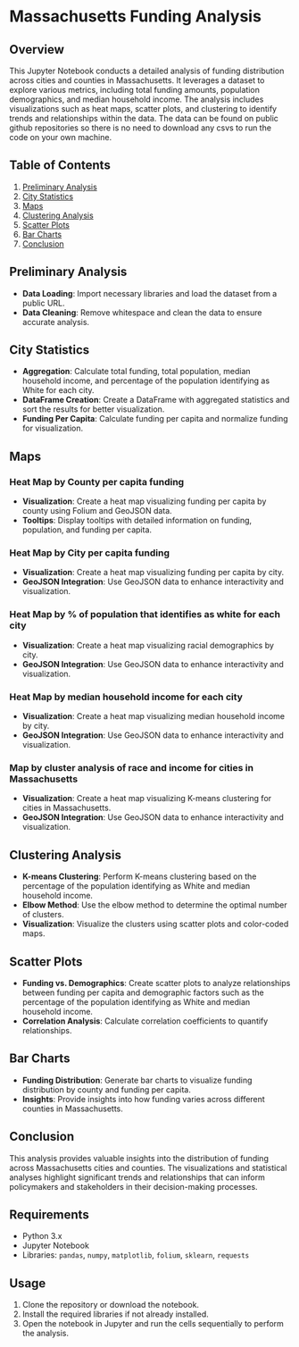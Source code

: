 # Massachusetts Funding Analysis

## Overview
This Jupyter Notebook conducts a detailed analysis of funding distribution across cities and counties in Massachusetts. It leverages a dataset to explore various metrics, including total funding amounts, population demographics, and median household income. The analysis includes visualizations such as heat maps, scatter plots, and clustering to identify trends and relationships within the data. The data can be found on public github repositories so there is no need to download any csvs to run the code on your own machine.

## Table of Contents
1. [Preliminary Analysis](#preliminary-analysis)
2. [City Statistics](#city-statistics)
3. [Maps](#maps)
4. [Clustering Analysis](#clustering-analysis)
5. [Scatter Plots](#scatter-plots)
6. [Bar Charts](#bar-charts)
7. [Conclusion](#conclusion)

## Preliminary Analysis
- **Data Loading**: Import necessary libraries and load the dataset from a public URL.
- **Data Cleaning**: Remove whitespace and clean the data to ensure accurate analysis.

## City Statistics
- **Aggregation**: Calculate total funding, total population, median household income, and percentage of the population identifying as White for each city.
- **DataFrame Creation**: Create a DataFrame with aggregated statistics and sort the results for better visualization.
- **Funding Per Capita**: Calculate funding per capita and normalize funding for visualization.

## Maps
### Heat Map by County per capita funding
- **Visualization**: Create a heat map visualizing funding per capita by county using Folium and GeoJSON data.
- **Tooltips**: Display tooltips with detailed information on funding, population, and funding per capita.

### Heat Map by City per capita funding
- **Visualization**: Create a heat map visualizing funding per capita by city.
- **GeoJSON Integration**: Use GeoJSON data to enhance interactivity and visualization.

### Heat Map by % of population that identifies as white for each city
- **Visualization**: Create a heat map visualizing racial demographics by city.
- **GeoJSON Integration**: Use GeoJSON data to enhance interactivity and visualization.

### Heat Map by median household income for each city
- **Visualization**: Create a heat map visualizing median household income by city.
- **GeoJSON Integration**: Use GeoJSON data to enhance interactivity and visualization.

### Map by cluster analysis of race and income for cities in Massachusetts
- **Visualization**: Create a heat map visualizing K-means clustering for cities in Massachusetts.
- **GeoJSON Integration**: Use GeoJSON data to enhance interactivity and visualization.

## Clustering Analysis
- **K-means Clustering**: Perform K-means clustering based on the percentage of the population identifying as White and median household income.
- **Elbow Method**: Use the elbow method to determine the optimal number of clusters.
- **Visualization**: Visualize the clusters using scatter plots and color-coded maps.

## Scatter Plots
- **Funding vs. Demographics**: Create scatter plots to analyze relationships between funding per capita and demographic factors such as the percentage of the population identifying as White and median household income.
- **Correlation Analysis**: Calculate correlation coefficients to quantify relationships.

## Bar Charts
- **Funding Distribution**: Generate bar charts to visualize funding distribution by county and funding per capita.
- **Insights**: Provide insights into how funding varies across different counties in Massachusetts.

## Conclusion
This analysis provides valuable insights into the distribution of funding across Massachusetts cities and counties. The visualizations and statistical analyses highlight significant trends and relationships that can inform policymakers and stakeholders in their decision-making processes.

## Requirements
- Python 3.x
- Jupyter Notebook
- Libraries: `pandas`, `numpy`, `matplotlib`, `folium`, `sklearn`, `requests`

## Usage
1. Clone the repository or download the notebook.
2. Install the required libraries if not already installed.
3. Open the notebook in Jupyter and run the cells sequentially to perform the analysis.
